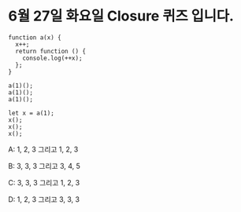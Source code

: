 # 6월 27일 화요일 Closure 퀴즈 입니다.

```
function a(x) {
  x++;
  return function () {
    console.log(++x);
  };
}

a(1)();
a(1)();
a(1)();

let x = a(1);
x();
x();
x();
```

A: 1, 2, 3  그리고  1, 2, 3

B: 3, 3, 3 그리고 3, 4, 5

C: 3, 3, 3 그리고 1, 2, 3

D: 1, 2, 3 그리고 3, 3, 3